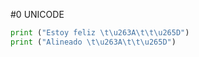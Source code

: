 #0 UNICODE



```python
print ("Estoy feliz \t\u263A\t\t\u265D")
print ("Alineado \t\u263A\t\t\u265D")
